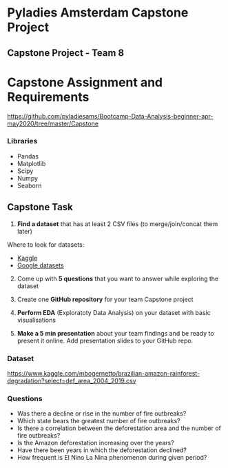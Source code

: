# Pyladies Amsterdam Capstone Project #


## Capstone Project - Team 8 ##

# Capstone Assignment and Requirements #
https://github.com/pyladiesams/Bootcamp-Data-Analysis-beginner-apr-may2020/tree/master/Capstone

### Libraries ###
* Pandas
* Matplotlib
* Scipy
* Numpy
* Seaborn

## Capstone Task ##

1. **Find a dataset** that has at least 2 CSV files (to merge/join/concat them later)

Where to look for datasets:
* [Kaggle](https://www.kaggle.com/datasets)
* [Google datasets](https://datasetsearch.research.google.com/)

2. Come up with **5 questions** that you want to answer while exploring the dataset

3. Create one **GitHub repository** for your team Capstone project

4. **Perform EDA** (Exploratoty Data Analysis) on your dataset with basic visualisations

5. **Make a 5 min presentation** about your team findings and be ready to present it online. Add presentation slides to your GitHub repo.

### Dataset ###
https://www.kaggle.com/mbogernetto/brazilian-amazon-rainforest-degradation?select=def_area_2004_2019.csv

### Questions ###

* Was there a decline or rise in the number of fire outbreaks?
* Which state bears the greatest number of fire outbreaks?
* Is there a correlation between the deforestation area and the number of fire outbreaks?
* Is the Amazon deforestation increasing over the years?
* Have there been years in which the deforestation declined?
* How frequent is El Nino La Nina phenomenon during given period?
